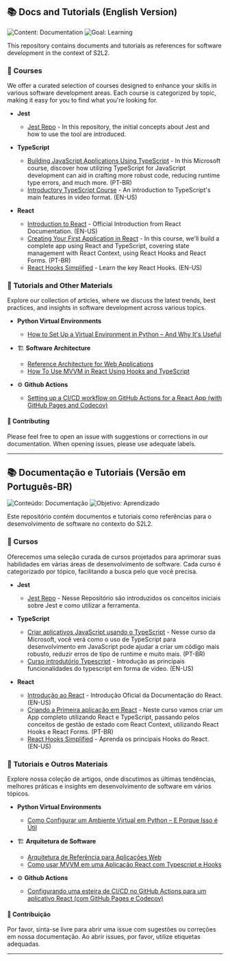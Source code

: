 ## 📚 Docs and Tutorials (English Version)
![Content: Documentation](https://img.shields.io/badge/content-documentation-007ec6.svg?style=for-the-badge&logo=markdown&logoColor=white)
![Goal: Learning](https://img.shields.io/badge/goal-learning-4c1.svg?style=for-the-badge&logo=githubactions&logoColor=white)

This repository contains documents and tutorials as references for software development in the context of S2L2.

### 📖 Courses

We offer a curated selection of courses designed to enhance your skills in various software development areas. Each course is categorized by topic, making it easy for you to find what you're looking for.

- **Jest**
  - [Jest Repo](https://github.com/SocialSoftwareLivingLab/jest-template) - In this repository, the initial concepts about Jest and how to use the tool are introduced.

- **TypeScript**
  - [Building JavaScript Applications Using TypeScript](https://learn.microsoft.com/pt-br/training/paths/build-javascript-applications-typescript/) - In this Microsoft course, discover how utilizing TypeScript for JavaScript development can aid in crafting more robust code, reducing runtime type errors, and much more. (PT-BR)
  - [Introductory TypeScript Course](https://youtu.be/VGu1vDAWNTg?si=yYK7LBIvJwvlargG) - An introduction to TypeScript's main features in video format. (EN-US)
  
- **React**
  - [Introduction to React](https://react.dev/learn) - Official Introduction from React Documentation. (EN-US)
  - [Creating Your First Application in React](https://balta.io/cursos/criando-um-app-com-react-typeScript-hooks-context-forms) - In this course, we'll build a complete app using React and TypeScript, covering state management with React Context, using React Hooks and React Forms. (PT-BR)
  - [React Hooks Simplified](https://courses.webdevsimplified.com/react-hooks-simplified) - Learn the key React Hooks. (EN-US)

### 📑 Tutorials and Other Materials

Explore our collection of articles, where we discuss the latest trends, best practices, and insights in software development across various topics.

- **Python Virtual Environments**
  - [How to Set Up a Virtual Environment in Python – And Why It's Useful](https://www.freecodecamp.org/news/how-to-setup-virtual-environments-in-python/)  

- 🏗️ **Software Architecture**
  - [Reference Architecture for Web Applications](SwArch/ReferenceWebArchitecture.md)
  - [How To Use MVVM in React Using Hooks and TypeScript](https://www.perssondennis.com/articles/how-to-use-mvvm-in-react-using-hooks-and-typescript)

- ⚙️ **Github Actions**
  - [Setting up a CI/CD workflow on GitHub Actions for a React App (with GitHub Pages and Codecov)](https://dev.to/dyarleniber/setting-up-a-ci-cd-workflow-on-github-actions-for-a-react-app-with-github-pages-and-codecov-4hnp)
  
#### 🤝 Contributing

Please feel free to open an issue with suggestions or corrections in our documentation. When opening issues, please use adequate labels.

---

## 📚 Documentação e Tutoriais (Versão em Português-BR)
![Conteúdo: Documentação](https://img.shields.io/badge/conteúdo-documentação-007ec6.svg?style=for-the-badge&logo=markdown&logoColor=white)
![Objetivo: Aprendizado](https://img.shields.io/badge/objetivo-aprendizado-4c1.svg?style=for-the-badge&logo=githubactions&logoColor=white)

Este repositório contém documentos e tutoriais como referências para o desenvolvimento de software no contexto do S2L2.

### 📖 Cursos

Oferecemos uma seleção curada de cursos projetados para aprimorar suas habilidades em várias áreas de desenvolvimento de software. Cada curso é categorizado por tópico, facilitando a busca pelo que você precisa.

- **Jest**
  - [Jest Repo](https://github.com/SocialSoftwareLivingLab/jest-template) - Nesse Repositório são introduzidos os conceitos iniciais sobre Jest e como utilizar a ferramenta.

- **TypeScript**
  - [Criar aplicativos JavaScript usando o TypeScript](https://learn.microsoft.com/pt-br/training/paths/build-javascript-applications-typescript/) -  Nesse curso da Microsoft, você verá como o uso de TypeScript para desenvolvimento em JavaScript pode ajudar a criar um código mais robusto, reduzir erros de tipo de runtime e muito mais. (PT-BR)
  - [Curso introdutório Typescript](https://youtu.be/VGu1vDAWNTg?si=yYK7LBIvJwvlargG) - Introdução as principais funcionalidades do typescript em forma de vídeo. (EN-US)
  
- **React**
  - [Introdução ao React](https://react.dev/learn) - Introdução Oficial da Documentação do React. (EN-US)
  - [Criando a Primeira aplicação em React](https://balta.io/cursos/criando-um-app-com-react-typeScript-hooks-context-forms) - Neste curso vamos criar um App completo utilizando React e TypeScript, passando pelos conceitos de gestão de estado com React Context, utilizando React Hooks e React Forms. (PT-BR)
  - [React Hooks Simplified](https://courses.webdevsimplified.com/react-hooks-simplified) - Aprenda os principais Hooks do React. (EN-US)

### 📑 Tutoriais e Outros Materiais

Explore nossa coleção de artigos, onde discutimos as últimas tendências, melhores práticas e insights em desenvolvimento de software em vários tópicos.

- **Python Virtual Environments**
  - [Como Configurar um Ambiente Virtual em Python – E Porque Isso é Útil](https://www.freecodecamp.org/news/how-to-setup-virtual-environments-in-python/)  

- 🏗️ **Arquitetura de Software**
  - [Arquitetura de Referência para Aplicações Web](SwArch/ReferenceWebArchitecture.md)
  - [Como usar MVVM em uma Aplicação React com Typescript e Hooks](https://www.perssondennis.com/articles/how-to-use-mvvm-in-react-using-hooks-and-typescript)
 
- ⚙️ **Github Actions**
  - [Configurando uma esteira de CI/CD no GitHub Actions para um aplicativo React (com GitHub Pages e Codecov)](https://dev.to/dyarleniber/setting-up-a-ci-cd-workflow-on-github-actions-for-a-react-app-with-github-pages-and-codecov-4hnp)

#### 🤝 Contribuição

Por favor, sinta-se livre para abrir uma issue com sugestões ou correções em nossa documentação. Ao abrir issues, por favor, utilize etiquetas adequadas.

---
